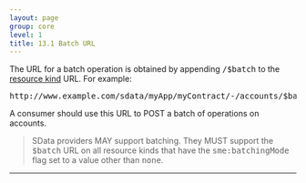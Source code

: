 ```yaml
---
layout: page
group: core
level: 1
title: 13.1 Batch URL
---
```


The URL for a batch operation is obtained by appending <tt>/$batch</tt> to
the [resource kind](../0101/ "1.1 Terminology") URL. For example:

<pre>http://www.example.com/sdata/myApp/myContract/-/accounts/$batch</pre>

A consumer should use this URL to POST a batch of operations on accounts.

<blockquote class="compliance">SData providers MAY support batching. They MUST support the
<tt>$batch</tt> URL on all resource kinds that have the
<tt>sme:batchingMode</tt> flag set to a value other than <tt>none</tt>.</blockquote>

* * *